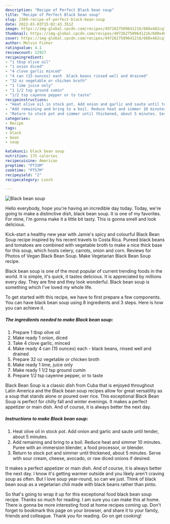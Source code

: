 ```yaml
---
description: "Recipe of Perfect Black bean soup"
title: "Recipe of Perfect Black bean soup"
slug: 2389-recipe-of-perfect-black-bean-soup
date: 2022-01-03T15:02:43.351Z
image: https://img-global.cpcdn.com/recipes/4972627509641216/680x482cq70/black-bean-soup-recipe-main-photo.jpg
thumbnail: https://img-global.cpcdn.com/recipes/4972627509641216/680x482cq70/black-bean-soup-recipe-main-photo.jpg
cover: https://img-global.cpcdn.com/recipes/4972627509641216/680x482cq70/black-bean-soup-recipe-main-photo.jpg
author: Melvin Fisher
ratingvalue: 4.1
reviewcount: 12927
recipeingredient:
- "1 tbsp olive oil"
- "1 onion diced"
- "4 clove garlic minced"
- "4 can (15 ounces) each  black beans rinsed well and drained"
- "32 oz vegetable or chicken broth"
- "1 lime juice only"
- "1 1/2 tsp ground cumin"
- "1/2 tsp cayenne pepper or to taste"
recipeinstructions:
- "Heat olive oil in stock pot. Add onion and garlic and saute until tender, about 5 minutes."
- "Add remaining and bring to a boil. Reduce heat and simmer 10 minutes. Puree with an immersion blender, a food processor, or blender."
- "Return to stock pot and simmer until thickened, about 5 minutes. Serve with sour cream, cheese, avocado, or raw diced onions if desired."
categories:
- Recipe
tags:
- black
- bean
- soup

katakunci: black bean soup 
nutrition: 175 calories
recipecuisine: American
preptime: "PT33M"
cooktime: "PT57M"
recipeyield: "2"
recipecategory: Lunch

---
```



![Black bean soup](https://img-global.cpcdn.com/recipes/4972627509641216/680x482cq70/black-bean-soup-recipe-main-photo.jpg)

Hello everybody, hope you're having an incredible day today. Today, we're going to make a distinctive dish, black bean soup. It is one of my favorites. For mine, I'm gonna make it a little bit tasty. This is gonna smell and look delicious.

Kick-start a healthy new year with Jamie&#39;s spicy and colourful Black Bean Soup recipe inspired by his recent travels to Costa Rica. Pureed black beans and tomatoes are combined with vegetable broth to make a nice thick base for this soup, which hosts celery, carrots, onion and corn. Reviews for Photos of Vegan Black Bean Soup. Make Vegetarian Black Bean Soup recipe.

Black bean soup is one of the most popular of current trending foods in the world. It is simple, it's quick, it tastes delicious. It is appreciated by millions every day. They are fine and they look wonderful. Black bean soup is something which I've loved my whole life.


To get started with this recipe, we have to first prepare a few components. You can have black bean soup using 8 ingredients and 3 steps. Here is how you can achieve it.

<!--inarticleads1-->

##### The ingredients needed to make Black bean soup:

1. Prepare 1 tbsp olive oil
1. Make ready 1 onion, diced
1. Take 4 clove garlic, minced
1. Make ready 4 can (15 ounces) each - black beans, rinsed well and drained
1. Prepare 32 oz vegetable or chicken broth
1. Make ready 1 lime, juice only
1. Make ready 1 1/2 tsp ground cumin
1. Prepare 1/2 tsp cayenne pepper, or to taste


Black Bean Soup is a classic dish from Cuba that is enjoyed throughout Latin America and the Black bean soup recipes allow for great versatility as a soup that stands alone or poured over rice. This exceptional Black Bean Soup is perfect for chilly fall and winter evenings. It makes a perfect appetizer or main dish. And of course, it is always better the next day. 

<!--inarticleads2-->

##### Instructions to make Black bean soup:

1. Heat olive oil in stock pot. Add onion and garlic and saute until tender, about 5 minutes.
1. Add remaining and bring to a boil. Reduce heat and simmer 10 minutes. Puree with an immersion blender, a food processor, or blender.
1. Return to stock pot and simmer until thickened, about 5 minutes. Serve with sour cream, cheese, avocado, or raw diced onions if desired.


It makes a perfect appetizer or main dish. And of course, it is always better the next day. I know it&#39;s getting warmer outside and you likely aren&#39;t craving soup as often. But I love soup year-round, so can we just. Think of black bean soup as a vegetarian chili made with black beans rather than pinto. 

So that's going to wrap it up for this exceptional food black bean soup recipe. Thanks so much for reading. I am sure you can make this at home. There is gonna be more interesting food at home recipes coming up. Don't forget to bookmark this page on your browser, and share it to your family, friends and colleague. Thank you for reading. Go on get cooking!
